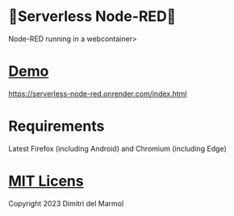 # 🤯Serverless Node-RED🤯

Node-RED running in a webcontainer>

# [Demo](https://serverless-node-red.onrender.com/index.html)

https://serverless-node-red.onrender.com/index.html

# Requirements

Latest Firefox (including Android) and Chromium (including Edge)

# [MIT Licens](./LICENSE)

Copyright 2023 Dimitri del Marmol
